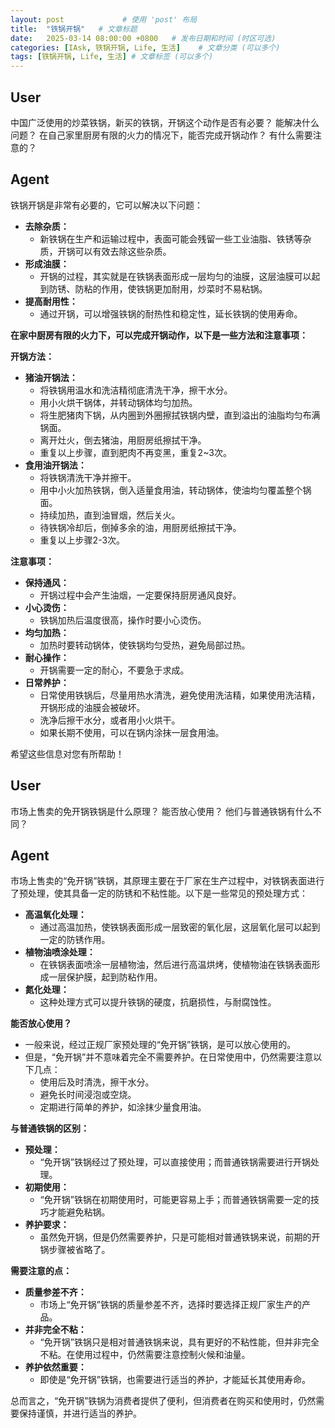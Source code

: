 ```yaml
---
layout: post             # 使用 'post' 布局
title:  "铁锅开锅"   # 文章标题
date:   2025-03-14 08:00:00 +0800   # 发布日期和时间 (时区可选)
categories: [IAsk, 铁锅开锅, Life, 生活]    # 文章分类 (可以多个)
tags: [铁锅开锅, Life, 生活] # 文章标签 (可以多个)
---
```



## User

中国广泛使用的炒菜铁锅，新买的铁锅，开锅这个动作是否有必要？ 能解决什么问题？ 在自己家里厨房有限的火力的情况下，能否完成开锅动作？ 有什么需要注意的？

## Agent

铁锅开锅是非常有必要的，它可以解决以下问题：

* **去除杂质：**
    * 新铁锅在生产和运输过程中，表面可能会残留一些工业油脂、铁锈等杂质，开锅可以有效去除这些杂质。
* **形成油膜：**
    * 开锅的过程，其实就是在铁锅表面形成一层均匀的油膜，这层油膜可以起到防锈、防粘的作用，使铁锅更加耐用，炒菜时不易粘锅。
* **提高耐用性：**
    * 通过开锅，可以增强铁锅的耐热性和稳定性，延长铁锅的使用寿命。

**在家中厨房有限的火力下，可以完成开锅动作，以下是一些方法和注意事项：**

**开锅方法：**

* **猪油开锅法：**
    * 将铁锅用温水和洗洁精彻底清洗干净，擦干水分。
    * 用小火烘干锅体，并转动锅体均匀加热。
    * 将生肥猪肉下锅，从内圈到外圈擦拭铁锅内壁，直到溢出的油脂均匀布满锅面。
    * 离开灶火，倒去猪油，用厨房纸擦拭干净。
    * 重复以上步骤，直到肥肉不再变黑，重复2~3次。
* **食用油开锅法：**
    * 将铁锅清洗干净并擦干。
    * 用中小火加热铁锅，倒入适量食用油，转动锅体，使油均匀覆盖整个锅面。
    * 持续加热，直到油冒烟，然后关火。
    * 待铁锅冷却后，倒掉多余的油，用厨房纸擦拭干净。
    * 重复以上步骤2-3次。

**注意事项：**

* **保持通风：**
    * 开锅过程中会产生油烟，一定要保持厨房通风良好。
* **小心烫伤：**
    * 铁锅加热后温度很高，操作时要小心烫伤。
* **均匀加热：**
    * 加热时要转动锅体，使铁锅均匀受热，避免局部过热。
* **耐心操作：**
    * 开锅需要一定的耐心，不要急于求成。
* **日常养护：**
    * 日常使用铁锅后，尽量用热水清洗，避免使用洗洁精，如果使用洗洁精，开锅形成的油膜会被破坏。
    * 洗净后擦干水分，或者用小火烘干。
    * 如果长期不使用，可以在锅内涂抹一层食用油。

希望这些信息对您有所帮助！



## User

市场上售卖的免开锅铁锅是什么原理？ 能否放心使用？ 他们与普通铁锅有什么不同？


## Agent

市场上售卖的“免开锅”铁锅，其原理主要在于厂家在生产过程中，对铁锅表面进行了预处理，使其具备一定的防锈和不粘性能。以下是一些常见的预处理方式：

* **高温氧化处理：**
    * 通过高温加热，使铁锅表面形成一层致密的氧化层，这层氧化层可以起到一定的防锈作用。
* **植物油喷涂处理：**
    * 在铁锅表面喷涂一层植物油，然后进行高温烘烤，使植物油在铁锅表面形成一层保护膜，起到防粘作用。
* **氮化处理：**
    * 这种处理方式可以提升铁锅的硬度，抗磨损性，与耐腐蚀性。

**能否放心使用？**

* 一般来说，经过正规厂家预处理的“免开锅”铁锅，是可以放心使用的。
* 但是，“免开锅”并不意味着完全不需要养护。在日常使用中，仍然需要注意以下几点：
    * 使用后及时清洗，擦干水分。
    * 避免长时间浸泡或空烧。
    * 定期进行简单的养护，如涂抹少量食用油。

**与普通铁锅的区别：**

* **预处理：**
    * “免开锅”铁锅经过了预处理，可以直接使用；而普通铁锅需要进行开锅处理。
* **初期使用：**
    * “免开锅”铁锅在初期使用时，可能更容易上手；而普通铁锅需要一定的技巧才能避免粘锅。
* **养护要求：**
    * 虽然免开锅，但是仍然需要养护，只是可能相对普通铁锅来说，前期的开锅步骤被省略了。

**需要注意的点：**

* **质量参差不齐：**
    * 市场上“免开锅”铁锅的质量参差不齐，选择时要选择正规厂家生产的产品。
* **并非完全不粘：**
    * “免开锅”铁锅只是相对普通铁锅来说，具有更好的不粘性能，但并非完全不粘。在使用过程中，仍然需要注意控制火候和油量。
* **养护依然重要：**
    * 即使是“免开锅”铁锅，也需要进行适当的养护，才能延长其使用寿命。

总而言之，“免开锅”铁锅为消费者提供了便利，但消费者在购买和使用时，仍然需要保持谨慎，并进行适当的养护。



